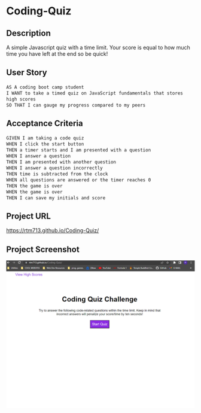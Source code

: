 # Coding-Quiz

## Description
A simple Javascript quiz with a time limit. Your score is equal to how much time you have left at the end so be quick!

## User Story 
```
AS A coding boot camp student
I WANT to take a timed quiz on JavaScript fundamentals that stores high scores
SO THAT I can gauge my progress compared to my peers
```

## Acceptance Criteria
```
GIVEN I am taking a code quiz
WHEN I click the start button
THEN a timer starts and I am presented with a question
WHEN I answer a question
THEN I am presented with another question
WHEN I answer a question incorrectly
THEN time is subtracted from the clock
WHEN all questions are answered or the timer reaches 0
THEN the game is over
WHEN the game is over
THEN I can save my initials and score
```

## Project URL

https://rtm713.github.io/Coding-Quiz/

## Project Screenshot

![Alt text](./assets/images/Screenshot%202023-04-13%20222913.png)